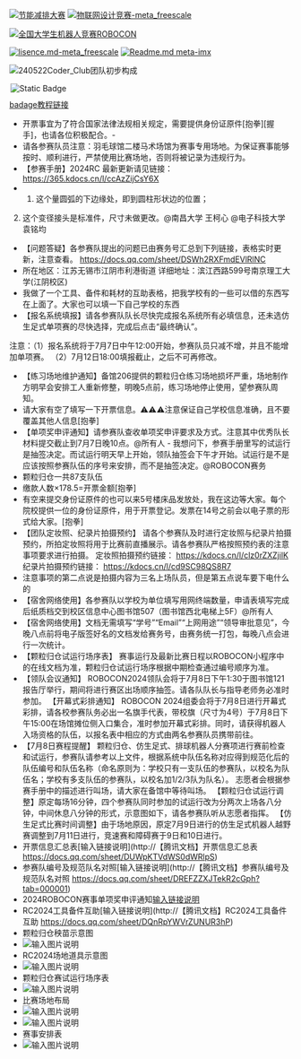 [![节能减排大赛](https://img.shields.io/badge/节能减排大赛-仓库-blue)](https://gitee.com/darrenpig/new_energy_coder_club/tree/master/%E8%8A%82%E8%83%BD%E5%87%8F%E6%8E%92%E5%A4%A7%E8%B5%9B%EF%BC%88Nearlink%E5%B0%8F%E8%BD%A6%E8%AE%A1%E5%88%92%EF%BC%89)         [![物联网设计竞赛-meta_freescale](https://img.shields.io/badge/物联网设计竞赛-仓库-brightgreen)](https://gitee.com/darrenpig/new_energy_coder_club/tree/master/2024%E7%89%A9%E8%81%94%E7%BD%91%E8%AE%BE%E8%AE%A1%E7%AB%9E%E8%B5%9B%EF%BC%88Huawei%E6%95%B0%E9%80%9A%EF%BC%89)

[![全国大学生机器人竞赛ROBOCON](https://img.shields.io/badge/ROBOCON竞赛-全国大学生机器人竞赛-green)](https://gitee.com/darrenpig/new_energy_coder_club/tree/master/2024%E5%85%A8%E5%9B%BD%E6%9C%BA%E5%99%A8%E4%BA%BA%E7%AB%9E%E8%B5%9B_ROBOCON)

[![lisence.md-meta_freescale](https://img.shields.io/badge/lisence.md-Markdown-violet
)](https://gitee.com/darrenpig/new_energy_coder_club/blob/master/LICENSE.md)
[![Readme.md meta-imx](https://img.shields.io/badge/Readme.md-Markdown-8A2BE2
)](https://gitee.com/darrenpig/new_energy_coder_club/blob/master/README.md)

![240522Coder_Club团队初步构成](Image/240522Coder_Club%E5%9B%A2%E9%98%9F%E5%88%9D%E6%AD%A5%E6%9E%84%E6%88%90.png)




<img alt="Static Badge" src="https://img.shields.io/badge/GitHub-new_energy_coder_club-blue?logo=github" style="margin: 0 2px -4px 2px ">
                        
[badage教程链接](https://blog.csdn.net/m0_74037814/article/details/139511804)
- 开票事宜为了符合国家法律法规相关规定，需要提供身份证原件[抱拳][握手]，也请各位积极配合。-
- 请各参赛队员注意：羽毛球馆二楼马术场馆为赛事专用场地。为保证赛事能够按时、顺利进行，严禁使用比赛场地，否则将被记录为违规行为。
- 【参赛手册】2024RC 最新更新请见链接：
https://365.kdocs.cn/l/ccAzZijCsY6X
- 1. 这个量圆弧的下边缘处，即到圆柱形状边的位置；
2. 这个变径接头是标准件，尺寸未做更改。@南昌大学 王柯心 @电子科技大学 袁铭均
- 【问题答疑】各参赛队提出的问题已由赛务号汇总到下列链接，表格实时更新，注意查看。
https://docs.qq.com/sheet/DSWh2RXFmdEVlRlNC
- 所在地区：江苏无锡市江阴市利港街道
详细地址：滨江西路599号南京理工大学(江阴校区)
- 我做了一个工具、备件和耗材的互助表格，把我学校有的一些可以借的东西写在上面了。大家也可以填一下自己学校的东西
- 【报名系统填报】请各参赛队队长尽快完成报名系统所有必填信息，还未选仿生足式单项赛的尽快选择，完成后点击“最终确认”。

注意：（1）报名系统将于7月7日中午12:00开始，参赛队员只减不增，并且不能增加单项赛。
（2）7月12日18:00填报截止，之后不可再修改。
- 【练习场地维护通知】备馆206提供的颗粒归仓练习场地损坏严重，场地制作方明早会安排工人重新修整，明晚5点前，练习场地停止使用，望参赛队周知。
- 请大家有空了填写一下开票信息。⚠️⚠️⚠️注意保证自己学校信息准确，且不要覆盖其他人信息[抱拳]
- 【单项奖申评通知】请参赛队查收单项奖申评要求及方式。注意其中优秀队长材料提交截止到7月7日晚10点。@所有人
- 我想问下，参赛手册里写的试运行是抽签决定。而试运行明天早上开始，领队抽签会下午才开始。试运行是不是应该按照参赛队伍的序号来安排，而不是抽签决定。@ROBOCON赛务 
- 颗粒归仓一共87支队伍
- 缴款人数×178.5=开票金额[抱拳]
- 有空来提交身份证原件的也可以来5号楼床品发放处，我在这边等大家。每个院校提供一位的身份证原件，用于开票登记。发票在14号之前会以电子票的形式给大家。[抱拳]
- 【团队定妆照、纪录片拍摄预约】
请各个参赛队及时进行定妆照与纪录片拍摄预约，所拍定妆照将用于比赛前直播展示。请各参赛队严格按照预约表的注意事项要求进行拍摄。
定妆照拍摄预约链接：
https://kdocs.cn/l/clz0rZXZjilK
纪录片拍摄预约链接：
https://kdocs.cn/l/cd9SC98QS8R7
- 注意事项的第二点说是拍摄内容为三名上场队员，但是第五点说车要下电什么的
- 【宿舍网络使用】各参赛队以学校为单位填写用网终端数量，申请表填写完成后纸质档交到校区信息中心图书馆507（图书馆西北电梯上5F）@所有人
- 【宿舍网络使用】文档无需填写“学号”“Email”“上网用途”“领导审批意见”，今晚八点前将电子版签好名的文档发给赛务号，由赛务统一打包，每晚八点会进行一次统计。
- 【颗粒归仓试运行场序表】
赛事运行及最新比赛日程以ROBOCON小程序中的在线文档为准，颗粒归仓试运行场序根据中期检查通过编号顺序为准。
- 【领队会议通知】
ROBOCON2024领队会将于7月8日下午1:30于图书馆121报告厅举行，期间将进行赛区出场顺序抽签。请各队队长与指导老师务必准时参加。
【开幕式彩排通知】
ROBOCON 2024组委会将于7月8日进行开幕式彩排，请各校参赛队务必出一名旗手代表，带校旗（尺寸为4号）于7月8日下午15:00在场馆摊位侧入口集合，准时参加开幕式彩排。同时，请获得机器人入场资格的队伍，以报名表中相应的方式由两名参赛队员携带前往。
- 【7月8日赛程提醒】
颗粒归仓、仿生足式、排球机器人分赛项进行赛前检查和试运行，参赛队请参考以上文件，根据系统中队伍名称对应得到规范化后的队伍编号和队伍名称（命名原则为：学校只有一支队伍的参赛队，以校名为队伍名；学校有多支队伍的参赛队，以校名加1/2/3队为队名）。
志愿者会根据参赛手册中的描述进行叫场，请大家在备馆中等待叫场。
【颗粒归仓试运行调整】原定每场16分钟，四个参赛队同时参加的试运行改为分两次上场各八分钟，中间休息八分钟的形式，示意图如下，请各参赛队听从志愿者指挥。
【仿生足式比赛时间调整】由于场地原因，原定7月9日进行的仿生足式机器人越野赛调整到7月11日进行，竞速赛和障碍赛于9日和10日进行。
- 开票信息汇总表[输入链接说明](http://【腾讯文档】开票信息汇总表
https://docs.qq.com/sheet/DUWpKTVdWS0dWRlpS)
- 参赛队编号及规范队名对照[输入链接说明](http://【腾讯文档】参赛队编号及规范队名对照
https://docs.qq.com/sheet/DREFZZXJTekR2cGph?tab=000001)
- 2024ROBOCON赛事单项奖申评通知[输入链接说明](http://https://mp.weixin.qq.com/s/Kixa5WDLqUsIl2lo7Je8iQ)
- RC2024工具备件互助[输入链接说明](http://【腾讯文档】RC2024工具备件互助
https://docs.qq.com/sheet/DQnRpYWVrZUNUR3hP)
- 颗粒归仓秧苗示意图
- ![输入图片说明](2024%E5%85%A8%E5%9B%BD%E6%9C%BA%E5%99%A8%E4%BA%BA%E7%AB%9E%E8%B5%9B_ROBOCON/image/WechatIMG4.jpg)
- RC2024场地道具示意图
- ![输入图片说明](2024%E5%85%A8%E5%9B%BD%E6%9C%BA%E5%99%A8%E4%BA%BA%E7%AB%9E%E8%B5%9B_ROBOCON/image/WechatIMG10.jpg)
- 颗粒归仓赛试运行场序表
- ![输入图片说明](2024%E5%85%A8%E5%9B%BD%E6%9C%BA%E5%99%A8%E4%BA%BA%E7%AB%9E%E8%B5%9B_ROBOCON/image/WechatIMG24.jpg)
- 比赛场地布局
- ![输入图片说明](2024%E5%85%A8%E5%9B%BD%E6%9C%BA%E5%99%A8%E4%BA%BA%E7%AB%9E%E8%B5%9B_ROBOCON/image/WechatIMG31.jpg)
- ![输入图片说明](2024%E5%85%A8%E5%9B%BD%E6%9C%BA%E5%99%A8%E4%BA%BA%E7%AB%9E%E8%B5%9B_ROBOCON/image/WechatIMG33.jpg)
- 赛事安排表
- ![输入图片说明](2024%E5%85%A8%E5%9B%BD%E6%9C%BA%E5%99%A8%E4%BA%BA%E7%AB%9E%E8%B5%9B_ROBOCON/image/WechatIMG34.jpg)